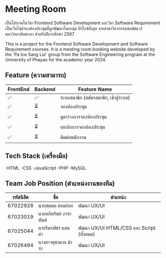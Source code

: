 # Meeting Room

เป็นโปรเจคในวิชา Frontend Software Development และวิชา Software Requirement เป็นเว็บไซต์จองห้องประชุมที่ถูกพัฒนาโดยกลุ่ม ป้าไอซ์สั่งลุย จากสาขาวิศวกรรมซอฟต์แวร์ มหาวิทยาลัยพะเยา สำหรับปีการศึกษา 2567

This is a project for the Frontend Software Development and Software Requirement courses. It is a meeting room booking website developed by the 'Pa Ice Sang Lui' group from the Software Engineering program at the University of Phayao for the academic year 2024.

## Feature (ความสามารถ)

| FrontEnd | Backend | Feature Name |
|----------|---------|-------------|
| ✅       | ✅      | ระบบสมาชิก (สมัครสมาชิก, เข้าสู่ระบบ) |
| ✅       | ⏳      | จองห้องประชุม |
| ✅       | ⏳      | ดูตารางการจองห้องประชุม |
| ✅       | ⏳      | ยกเลิกการจองห้องประชุม |
| ✅       | ⏳      | ติดต่อพนักงาน |

## Tech Stack (เครื่องมือ)

-HTML
-CSS
-JavaScript
-PHP
-MySQL

## Team Job Position (ตำแหน่งงานของทีม)

| รหัสนิสิต | ชื่อ | ตำแหน่ง |
|---------|---------|-------------|
| 67022928 | นายสมพล หยดย้อย | พัฒนา UX/UI |
| 67023019 | นายอภิทรัพย์ ภาระหันต์ | พัฒนา UX/UI |
| 67025044 | นายรินรพัชร แสนคำ | พัฒนา UX/UI HTML/CSS และ Script (ทั้งหมด) |
| 67026494 | นางสาวศุชานาถ ม้าจ่า | พัฒนา UX/UI |
